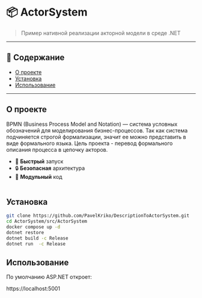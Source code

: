 # 📦 ActorSystem

> Пример нативной реализации акторной модели в среде .NET

---

## 📑 Содержание

- [О проекте](#о-проекте)
- [Установка](#установка)
- [Использование](#использование)
---

## О проекте

BPMN (Business Process Model and Notation) — система условных обозначений для моделирования бизнес-процессов. Так как система подчиняется строгой формализации, значит ее можно представить в виде формального языка. Цель проекта - перевод формального описания процесса в цепочку акторов.

- 🚀 **Быстрый** запуск
- 🔒 **Безопасная** архитектура
- 🧩 **Модульный** код  
  <br>

## Установка

```bash
git clone https://github.com/PavelKriko/DescriptionToActorSystem.git
cd ActorSystem/src/ActorSystem
docker compose up -d
dotnet restore          
dotnet build -c Release 
dotnet run  -c Release  
```

## Использование

По умолчанию ASP.NET откроет:

https://localhost:5001


